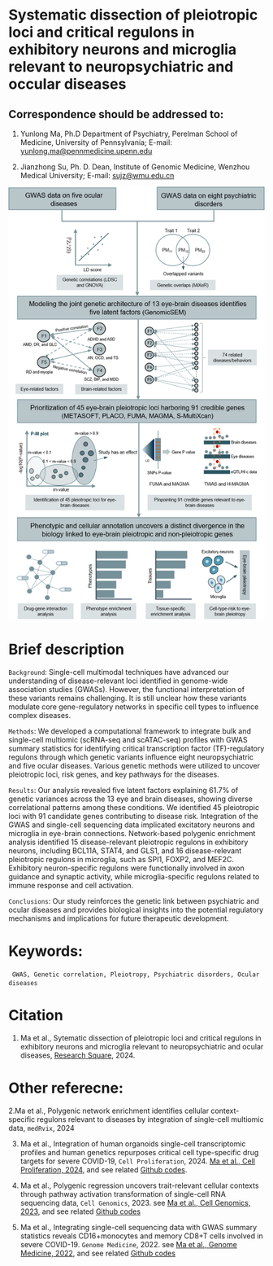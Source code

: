 # Systematic dissection of pleiotropic loci and critical regulons in exhibitory neurons and microglia relevant to neuropsychiatric and occular diseases

## Correspondence should be addressed to:
1. Yunlong Ma, Ph.D
Department of Psychiatry, Perelman School of Medicine, University of Pennsylvania;
E-mail: yunlong.ma@pennmedicine.upenn.edu 

2. Jianzhong Su, Ph. D.
Dean, Institute of Genomic Medicine, Wenzhou Medical University;
E-mail: sujz@wmu.edu.cn 

![Workflow](https://github.com/mayunlong89/Brain_eye_comorbidity/blob/main/Figures/Figure_1.png)

# Brief description
`Background`: Single-cell multimodal techniques have advanced our understanding of disease-relevant loci identified in genome-wide association studies (GWASs). However, the functional interpretation of these variants remains challenging. It is still unclear how these variants modulate core gene-regulatory networks in specific cell types to influence complex diseases. 

`Methods`: We developed a computational framework to integrate bulk and single-cell multiomic (scRNA-seq and scATAC-seq) profiles with GWAS summary statistics for identifying critical transcription factor (TF)-regulatory regulons through which genetic variants influence eight neuropsychiatric and five ocular diseases. Various genetic methods were utilized to uncover pleiotropic loci, risk genes, and key pathways for the diseases. 

`Results`: Our analysis revealed five latent factors explaining 61.7% of genetic variances across the 13 eye and brain diseases, showing diverse correlational patterns among these conditions. We identified 45 pleiotropic loci with 91 candidate genes contributing to disease risk. Integration of the GWAS and single-cell sequencing data implicated excitatory neurons and microglia in eye-brain connections. Network-based polygenic enrichment analysis identified 15 disease-relevant pleiotropic regulons in exhibitory neurons, including BCL11A, STAT4, and GLS1, and 16 disease-relevant pleiotropic regulons in microglia, such as SPI1, FOXP2, and MEF2C. Exhibitory neuron-specific regulons were functionally involved in axon guidance and synaptic activity, while microglia-specific regulons related to immune response and cell activation. 

`Conclusions`: Our study reinforces the genetic link between psychiatric and ocular diseases and provides biological insights into the potential regulatory mechanisms and implications for future therapeutic development.

# Keywords:
``` GWAS, Genetic correlation, Pleiotropy, Psychiatric disorders, Ocular diseases```

# Citation
1.  Ma et al., Sytematic dissection of pleiotropic loci and critical regulons in exhibitory neurons and microglia relevant to neuropsychiatric and ocular diseases, [Research Square](https://www.researchsquare.com/article/rs-4514542/v1), 2024.


# Other referecne:

2.Ma et al., Polygenic network enrichment identifies cellular context-specific regulons relevant to diseases by integration of single-cell multiomic data, `medRvix`, 2024
   
3. Ma et al., Integration of human organoids single-cell transcriptomic profiles and human genetics repurposes critical cell type-specific drug targets for severe COVID-19, `Cell Proliferation`, 2024. [Ma et al., Cell Proliferation, 2024](https://onlinelibrary.wiley.com/doi/full/10.1111/cpr.13558), and see related [Github codes](https://github.com/mayunlong89/scHuman_organoids_COVID19).
   
4. Ma et al., Polygenic regression uncovers trait-relevant cellular contexts through pathway activation transformation of single-cell RNA sequencing data, `Cell Genomics`, 2023. see [Ma et al., Cell Genomics, 2023](https://www.cell.com/cell-genomics/fulltext/S2666-979X(23)00180-5), and see related [Github codes](https://github.com/mayunlong89/scPagwas_main)

5. Ma et al., Integrating single-cell sequencing data with GWAS summary statistics reveals CD16+monocytes and memory CD8+T cells involved in severe COVID-19. `Genome Medicine`, 2022. see [Ma et al., Genome Medicine, 2022](https://link.springer.com/article/10.1186/s13073-022-01021-1), and see related [Github codes](https://github.com/mayunlong89/COVID19_scRNA)

   
